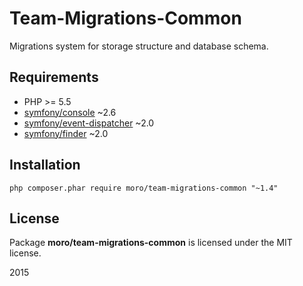 Team-Migrations-Common
======================

Migrations system for storage structure and database schema.

## Requirements
- PHP >= 5.5
- [symfony/console](https://github.com/symfony/Console) ~2.6
- [symfony/event-dispatcher](https://github.com/symfony/EventDispatcher) ~2.0
- [symfony/finder](https://github.com/symfony/Finder) ~2.0

## Installation
    php composer.phar require moro/team-migrations-common "~1.4"

## License
Package __moro/team-migrations-common__ is licensed under the MIT license.

2015
    

